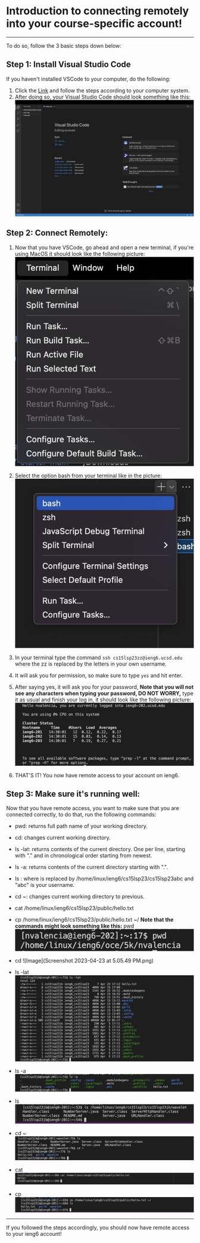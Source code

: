 # Introduction to connecting remotely into your course-specific account!
---
To do so, follow the 3 basic steps down below:

## Step 1: Install Visual Studio Code

If you haven't installed VSCode to your computer, do the following:

1. Click the [Link](https://code.visualstudio.com/download) and follow the steps according to your computer system.
2. After doing so, your Visual Studio Code should look something like this:
![Image](Screenshot%202023-04-06%20at%202.13.01%20PM.png)

## Step 2: Connect Remotely:

1. Now that you have VSCode, go ahead and open a new terminal, if you're using MacOS it should look like the following picture:
![Image](Screenshot%202023-04-06%20at%202.16.36%20PM.png)

2. Select the option bash from your terminal like in the picture:
![Image](Screenshot%202023-04-06%20at%202.19.17%20PM.png)

3. In your terminal type the command `ssh cs15lsp23zz@ieng6.ucsd.edu` where the zz is replaced by the letters in your own username.
4. It will ask you for permission, so make sure to type `yes` and hit enter.
5. After saying yes, it will ask you for your password, **Note that you will not see any characters when typing your password, DO NOT WORRY,** type it as usual and finish your log in, it should look like the following picture:
![Image](Screenshot%202023-04-06%20at%202.35.59%20PM.png)
6. THAT'S IT! You now have remote access to your account on ieng6.

## Step 3: Make sure it's running well:

Now that you have remote access, you want to make sure that you are connected correctly, to do that, run the following commands:
* pwd: returns full path name of your working directory.
* cd: changes current working directory.
* ls -lat: returns contents of the current directory. One per line, starting with "." and in chronological order starting from newest.
* ls -a: returns contents of the current directory starting with ".".
* ls <directory>: where <directory> is replaced by /home/linux/ieng6/cs15lsp23/cs15lsp23abc and "abc" is your username.
* cd ~: changes current working directory to previous.
* cat /home/linux/ieng6/cs15lsp23/public/hello.txt
* cp /home/linux/ieng6/cs15lsp23/public/hello.txt ~/
**Note that the commands might look something like this:**
  pwd
![Image](Screenshot%202023-04-06%20at%202.47.25%20PM.png)
* cd
![Image](Screenshot 2023-04-23 at 5.05.49 PM.png)
  
* ls -lat
![Image](https://github.com/noemyvalencia/Lab-Report-1/blob/main/Screenshot%202023-04-23%20at%205.14.01%20PM.png)
  
* ls -a
![Image](https://github.com/noemyvalencia/Lab-Report-1/blob/main/Screenshot%202023-04-23%20at%205.14.23%20PM.png)
  
* ls <directory>
![Image](https://github.com/noemyvalencia/Lab-Report-1/blob/main/Screenshot%202023-04-23%20at%205.05.49%20PM.png)
  
* cd ~
![Image](https://github.com/noemyvalencia/Lab-Report-1/blob/main/Screenshot%202023-04-23%20at%205.16.08%20PM.png)
  
* cat
![Image](https://github.com/noemyvalencia/Lab-Report-1/blob/main/Screenshot%202023-04-23%20at%205.08.58%20PM.png)
  
* cp
![Image](https://github.com/noemyvalencia/Lab-Report-1/blob/main/Screenshot%202023-04-23%20at%205.12.12%20PM.png)

---
If you followed the steps accordingly, you should now have remote access to your ieng6 account!

